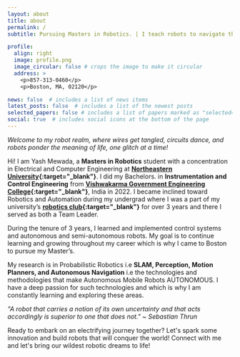 ```yaml
---
layout: about
title: about
permalink: /
subtitle: Pursuing Masters in Robotics. | I teach robots to navigate the world.

profile:
  align: right
  image: profile.png
  image_circular: false # crops the image to make it circular
  address: >
    <p>857-313-0460</p>
    <p>Boston, MA, 02120</p>

news: false  # includes a list of news items
latest_posts: false  # includes a list of the newest posts
selected_papers: false # includes a list of papers marked as "selected={true}"
social: true  # includes social icons at the bottom of the page
---
```


*Welcome to my robot realm, where wires get tangled, circuits dance, and robots ponder the meaning of life, one glitch at a time!*

Hi! I am Yash Mewada, a **Masters in Robotics** student with a concentration in Electrical and Computer Engineering at **[Northeastern University](https://graduate.northeastern.edu/program/master-of-science-in-robotics-17772/){:target="\_blank"}**. I did my Bachelors. in **Instrumentation and Control Engineering** from **[Vishwakarma Government Engineering College](https://vgecg.ac.in/){:target="\_blank"}**, India in 2022. I became inclined toward Robotics and Automation during my undergrad where I was a part of my university’s **[robotics club](https://www.gturoboticsclub.in/){:target="\_blank"}** for over 3 years and there I served as both a Team Leader.


During the tenure of 3 years, I learned and implemented control systems and autonomous and semi-autonomous robots. My goal is to continue learning and growing throughout my career which is why I came to Boston to pursue my Master’s.


My research is in Probabilistic Robotics i.e **SLAM, Perception, Motion Planners, and Autonomous Navigation** i.e the technologies and methodologies that make Autonomous Mobile Robots AUTONOMOUS.
I have a deep passion for such technologies and which is why I am constantly learning and exploring these areas.


*"A robot that carries a notion of its own uncertainty and that acts accordingly is superior to one that does not." ~ Sebastian Thrun*


Ready to embark on an electrifying journey together? Let's spark some innovation and build robots that will conquer the world! Connect with me and let's bring our wildest robotic dreams to life!
